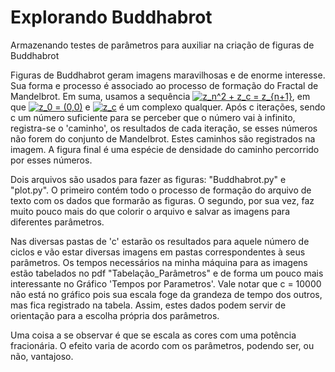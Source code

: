 # Explorando Buddhabrot

Armazenando testes de parâmetros para auxiliar na criação de figuras de Buddhabrot

  Figuras de Buddhabrot geram imagens maravilhosas e de enorme interesse. Sua forma e processo é associado ao processo de formação do Fractal de Mandelbrot. Em suma, usamos a sequência <a href="https://www.codecogs.com/eqnedit.php?latex=z_n^2&space;&plus;&space;z_c&space;=&space;z_{n&plus;1}" target="_blank"><img src="https://latex.codecogs.com/gif.latex?z_n^2&space;&plus;&space;z_c&space;=&space;z_{n&plus;1}" title="z_n^2 + z_c = z_{n+1}" /></a>, em que <a href="https://www.codecogs.com/eqnedit.php?latex=z_0&space;=&space;(0,0)" target="_blank"><img src="https://latex.codecogs.com/gif.latex?z_0&space;=&space;(0,0)" title="z_0 = (0,0)" /></a> e <a href="https://www.codecogs.com/eqnedit.php?latex=z_c" target="_blank"><img src="https://latex.codecogs.com/gif.latex?z_c" title="z_c" /></a> é um complexo qualquer. Após c iterações, sendo c um número suficiente para se perceber que o número vai à infinito, registra-se o 'caminho', os resultados de cada iteração, se esses números não forem do conjunto de Mandelbrot. Estes caminhos são registrados na imagem. A figura final é uma espécie de densidade do caminho percorrido por esses números.

  Dois arquivos são usados para fazer as figuras: "Buddhabrot.py" e "plot.py". O primeiro contém todo o processo de formação do arquivo de texto com os dados que formarão as figuras. O segundo, por sua vez, faz muito pouco mais do que colorir o arquivo e salvar as imagens para diferentes parâmetros.
  
  Nas diversas pastas de 'c' estarão os resultados para aquele número de ciclos e vão estar diversas imagens em pastas correspondentes à seus parâmetros. Os tempos necessários na minha máquina para as imagens estão tabelados no pdf "Tabelação_Parâmetros" e de forma um pouco mais interessante no Gráfico 'Tempos por Parametros'. Vale notar que c = 10000 não está no gráfico pois sua escala foge da grandeza de tempo dos outros, mas fica registrado na tabela. Assim, estes dados podem servir de orientação para a escolha própria dos parâmetros.
  
  Uma coisa a se observar é que se escala as cores com uma potência fracionária. O efeito varia de acordo com os parâmetros, podendo ser, ou não, vantajoso.
  
